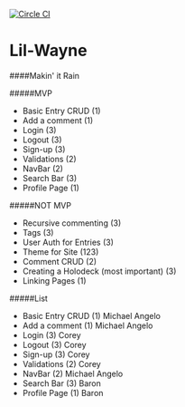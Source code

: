 [![Circle CI](https://circleci.com/gh/ospreys-2014/Lil-Wayne.png?style=badge)](https://circleci.com/gh/ospreys-2014/Lil-Wayne)

Lil-Wayne
=========

####Makin' it Rain

#####MVP 
* Basic Entry CRUD (1)
* Add a comment (1)
* Login (3)
* Logout (3)
* Sign-up (3)
* Validations (2)
* NavBar (2)
* Search Bar (3)
* Profile Page (1)

#####NOT MVP
* Recursive commenting (3)
* Tags (3)
* User Auth for Entries (3)
* Theme for Site (123)
* Comment CRUD (2)
* Creating a Holodeck (most important) (3)
* Linking Pages (1)

#####List
* Basic Entry CRUD (1) Michael Angelo
* Add a comment (1) Michael Angelo
* Login (3) Corey
* Logout (3) Corey
* Sign-up (3) Corey
* Validations (2) Corey
* NavBar (2) Michael Angelo
* Search Bar (3) Baron
* Profile Page (1) Baron
